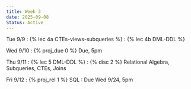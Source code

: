 ```yaml
---
title: Week 3
date: 2025-09-08
Status: Active
---
```


Tue 9/9
: {% lec 4a CTEs-views-subqueries %}
: {% lec 4b DML-DDL %}

Wed 9/10
: {% proj_due 0 %} Due, 5pm

Thu 9/11
: {% lec 5 DML-DDL %}
: {% disc 2 %} Relational Algebra, Subqueries, CTEs, Joins

Fri 9/12
: {% proj_rel 1 %} SQL
  : Due Wed 9/24, 5pm
